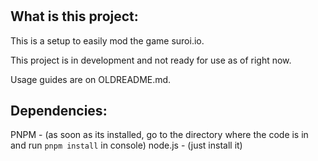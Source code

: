 # <name this shit>

## What is this project:

This is a setup to easily mod the game suroi.io.

This project is in development and not ready for use as of right now.

Usage guides are on OLDREADME.md.

## Dependencies:

PNPM - (as soon as its installed, go to the directory where the code is in and run ```pnpm install``` in console)
node.js - (just install it)
